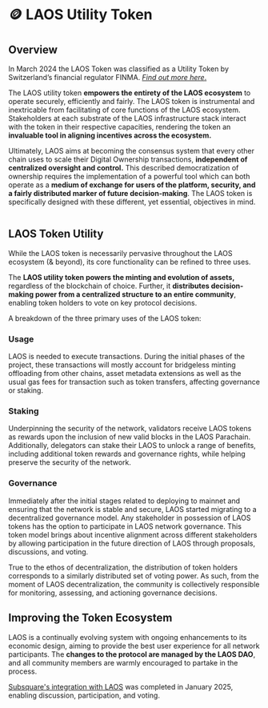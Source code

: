 # 🪙 LAOS Utility Token

## Overview

In March 2024 the LAOS Token was classified as a Utility Token by Switzerland’s financial regulator FINMA. [_Find out more here_.](https://medium.com/laosnetwork/laos-token-classified-as-a-utility-token-by-switzerlands-financial-regulator-finma-7a73cf756a95)

The LAOS utility token **empowers the entirety of the LAOS ecosystem** to operate securely, efficiently and fairly. The LAOS token is instrumental and inextricable from facilitating of core functions of the LAOS ecosystem. Stakeholders at each substrate of the LAOS infrastructure stack interact with the token in their respective capacities, rendering the token an **invaluable tool in aligning incentives across the ecosystem.**

Ultimately, LAOS aims at becoming the consensus system that every other chain uses to scale their Digital Ownership transactions, **independent of centralized oversight and control.** This described democratization of ownership requires the implementation of a powerful tool which can both operate as a **medium of exchange for users of the platform, security, and a fairly distributed marker of future decision-making**. The LAOS token is specifically designed with these different, yet essential, objectives in mind.

<figure><img src="/img/9_LAOS_Gitbook_assets_Token-Utility.jpg" alt=""></img><figcaption></figcaption></figure>

## LAOS Token Utility

While the LAOS token is necessarily pervasive throughout the LAOS ecosystem (& beyond), its core functionality can be refined to three uses.

The **LAOS utility token powers the minting and evolution of assets,** regardless of the blockchain of choice. Further, it **distributes decision-making power from a centralized structure to an entire community**, enabling token holders to vote on key protocol decisions.

A breakdown of the three primary uses of the LAOS token:

### Usage

LAOS is needed to execute transactions. During the initial phases of the project, these transactions will mostly account for bridgeless minting offloading from other chains, asset metadata extensions as well as the usual gas fees for transaction such as token transfers, affecting governance or staking.

### Staking

Underpinning the security of the network, validators receive LAOS tokens as rewards upon the inclusion of new valid blocks in the LAOS Parachain. Additionally, delegators can stake their LAOS to unlock a range of benefits, including additional token rewards and governance rights, while helping preserve the security of the network.

### Governance

Immediately after the initial stages related to deploying to mainnet and ensuring that the network is stable and secure, LAOS started migrating to a decentralized governance model. Any stakeholder in possession of LAOS tokens has the option to participate in LAOS network governance. This token model brings about incentive alignment across different stakeholders by allowing participation in the future direction of LAOS through proposals, discussions, and voting.

True to the ethos of decentralization, the distribution of token holders corresponds to a similarly distributed set of voting power. As such, from the moment of LAOS decentralization, the community is collectively responsible for monitoring, assessing, and actioning governance decisions.

## Improving the Token Ecosystem

LAOS is a continually evolving system with ongoing enhancements to its economic design, aiming to provide the best user experience for all network participants. The **changes to the protocol are managed by the LAOS DAO**, and all community members are warmly encouraged to partake in the process.

[Subsquare's integration with LAOS](https://laos.subsquare.io/) was completed in January 2025, enabling discussion, participation, and voting.
